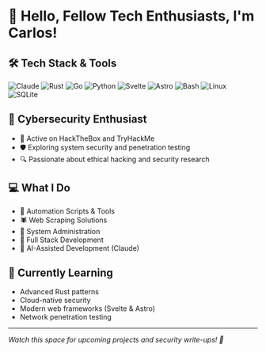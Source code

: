 # 👋 Hello, Fellow Tech Enthusiasts, I'm Carlos!

## 🛠 Tech Stack & Tools
![Claude](https://img.shields.io/badge/-Claude%20AI-000000?style=flat&logo=data:image/svg+xml;base64,PHN2ZyB4bWxucz0iaHR0cDovL3d3dy53My5vcmcvMjAwMC9zdmciIHdpZHRoPSI0OCIgaGVpZ2h0PSI0OCIgdmlld0JveD0iMCAwIDI0IDI0IiBmaWxsPSJub25lIiBzdHJva2U9IiNmZmZmZmYiIHN0cm9rZS13aWR0aD0iMiIgc3Ryb2tlLWxpbmVjYXA9InJvdW5kIiBzdHJva2UtbGluZWpvaW49InJvdW5kIj48Y2lyY2xlIGN4PSIxMiIgY3k9IjEyIiByPSIxMCIvPjxwYXRoIGQ9Ik0xMiA4djgiLz48cGF0aCBkPSJNOCAxMmg4Ii8+PC9zdmc+)
![Rust](https://img.shields.io/badge/-Rust-000000?style=flat&logo=rust)
![Go](https://img.shields.io/badge/-Go-00ADD8?style=flat&logo=go&logoColor=white)
![Python](https://img.shields.io/badge/-Python-3776AB?style=flat&logo=python&logoColor=white)
![Svelte](https://img.shields.io/badge/-Svelte-FF3E00?style=flat&logo=svelte&logoColor=white)
![Astro](https://img.shields.io/badge/-Astro-FF5D01?style=flat&logo=astro&logoColor=white)
![Bash](https://img.shields.io/badge/-Bash-4EAA25?style=flat&logo=gnu-bash&logoColor=white)
![Linux](https://img.shields.io/badge/-Linux-FCC624?style=flat&logo=linux&logoColor=black)
![SQLite](https://img.shields.io/badge/-SQLite-003B57?style=flat&logo=sqlite&logoColor=white)

## 🔐 Cybersecurity Enthusiast
- 🎯 Active on HackTheBox and TryHackMe
- 🛡️ Exploring system security and penetration testing
- 🔍 Passionate about ethical hacking and security research

## 💻 What I Do
- 🤖 Automation Scripts & Tools
- 🕷️ Web Scraping Solutions
- 🔧 System Administration
- 🚀 Full Stack Development
- 🧠 AI-Assisted Development (Claude)

## 🌱 Currently Learning
- Advanced Rust patterns
- Cloud-native security
- Modern web frameworks (Svelte & Astro)
- Network penetration testing
<!--
## 📫 Connect With Me
[![LinkedIn](https://img.shields.io/badge/-LinkedIn-0A66C2?style=flat&logo=linkedin&logoColor=white)](Your_LinkedIn_URL)
[![Twitter](https://img.shields.io/badge/-Twitter-1DA1F2?style=flat&logo=twitter&logoColor=white)](Your_Twitter_URL)
[![HackTheBox](https://img.shields.io/badge/-HackTheBox-9FEF00?style=flat&logo=hackthebox&logoColor=black)](Your_HTB_URL)
[![TryHackMe](https://img.shields.io/badge/-TryHackMe-212C42?style=flat&logo=tryhackme&logoColor=white)](Your_THM_URL)
-->
---
*Watch this space for upcoming projects and security write-ups! 🚀*

